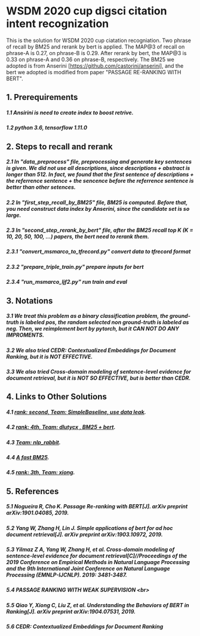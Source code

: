 # WSDM 2020 cup digsci citation intent recognization
 This is the solution for WSDM 2020 cup ciatation recogniation. Two phrase of recall by BM25 and rerank by bert is applied. The MAP@3 of recall on phrase-A is 0.27, on phrase-B is 0.29. After rerank by bert, the MAP@3 is 0.33 on phrase-A and 0.36 on phrase-B, respectively.
 The BM25 we adopted is from Anserini [https://github.com/castorini/anserini], and the bert we adopted is modified from paper "PASSAGE RE-RANKING WITH BERT". 

## 1. Prerequirements
##### 1.1 Ansirini is need to create index to boost retrive. 
##### 1.2 python 3.6, tensorflow 1.11.0


## 2. Steps to recall and rerank
##### 2.1 In "data_preprocess" file, preprocessing and generate key sentences is given. We did not use all descriptions, since descriptions + abstract is longer than 512. In fact, we found that the first sentence of descriptions + the referrence sentence + the sencence before the referrence sentence is better than other setences. 
##### 2.2 In "first_step_recall_by_BM25" file, BM25 is computed. Before that, you need construct data index by Anserini, since the candidate set is so large. 
##### 2.3 In "second_step_rerank_by_bert" file, after the BM25 recall top K (K = 10, 20, 50, 100, ...) papers, the bert need to rerank them. 
##### 2.3.1 "convert_msmarco_to_tfrecord.py" convert data to tfrecord format 
##### 2.3.2 "prepare_triple_train.py" prepare inputs for bert 
##### 2.3.4 "run_msmarco_ljf2.py" run train and eval 


## 3. Notations
##### 3.1 We treat this problem as a binary classification problem, the ground-truth is labeled pos, the random selected non ground-truth is labeled as neg. Then, we reimplement bert by pytorch, but it CAN NOT DO ANY IMPROMENTS. 
##### 3.2 We also tried CEDR: Contextualized Embeddings for Document Ranking, but it is NOT EFFECTIVE. 
##### 3.3 We also tried Cross-domain modeling of sentence-level evidence for document retrieval, but it is NOT SO EFFECTIVE, but is better than CEDR. 


## 4. Links to Other Solutions
##### 4.1 [rank: second, Team: SimpleBaseline, use data leak](https://github.com/steven95421/WSDM_SimpleBaseline). 
##### 4.2 [rank: 4th, Team: dlutycx , BM25 + bert](https://github.com/chengsyuan/WSDM-Adhoc-Document-Retrieval). 
##### 4.3 [Team: nlp_rabbit](https://github.com/supercoderhawk/wsdm-digg-2020).  
##### 4.4 [A fast BM25](https://github.com/shuiliwanwu/wsdm_cup2020). 
##### 4.5 [rank: 3th, Team: xiong](https://github.com/xiong666/wsdm2020_diggsci/tree/master/code).

## 5. References
##### 5.1 Nogueira R, Cho K. Passage Re-ranking with BERT[J]. arXiv preprint arXiv:1901.04085, 2019.
##### 5.2 Yang W, Zhang H, Lin J. Simple applications of bert for ad hoc document retrieval[J]. arXiv preprint arXiv:1903.10972, 2019. 
##### 5.3 Yilmaz Z A, Yang W, Zhang H, et al. Cross-domain modeling of sentence-level evidence for document retrieval[C]//Proceedings of the 2019 Conference on Empirical Methods in Natural Language Processing and the 9th International Joint Conference on Natural Language Processing (EMNLP-IJCNLP). 2019: 3481-3487.
##### 5.4 PASSAGE RANKING WITH WEAK SUPERVISION \<br>
##### 5.5 Qiao Y, Xiong C, Liu Z, et al. Understanding the Behaviors of BERT in Ranking[J]. arXiv preprint arXiv:1904.07531, 2019.
##### 5.6 CEDR: Contextualized Embeddings for Document Ranking 

